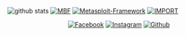 

![github stats](https://github-readme-stats.vercel.app/api?username=Tech-abm&show_icons=true&theme=dark)
<a href="https://github.com/Cadot-ID/MBF"><img title="MBF" src="https://github-readme-stats.vercel.app/api/pin/?username=Cdot-ID&repo=MBF&theme=vision-friendly-dark"></a>
<a href="https://github.com/Cadot-ID/Metasploit-Framework"><img title="Metasploit-Framework" src="https://github-readme-stats.vercel.app/api/pin/?username=Cadot-ID&repo=Metasploit-Framework&theme=vision-friendly-dark"></a>
<a href="https://github.com/Tech-abm/Import"><img title="IMPORT" src="https://github-readme-stats.vercel.app/api/pin/?username=Tech-abm&repo=Import&theme=vision-friendly-dark"></a>
<p align="center">
<a href="https://fb.com/Techabm"><img title="Facebook" src="https://img.shields.io/badge/Facebook-red?style=for-the-badge&logo=facebook"></a>
<a href="https://www.instagram.com/Techabm"><img title="Instagram" src="https://img.shields.io/badge/INSTAGRAM-purple?style=for-the-badge&logo=instagram"></a>
<a href="https://github.com/Tech-abm"><img title="Github" src="https://img.shields.io/badge/Github-TECH--ABM-blue?style=for-the-badge&logo=github"></a>


